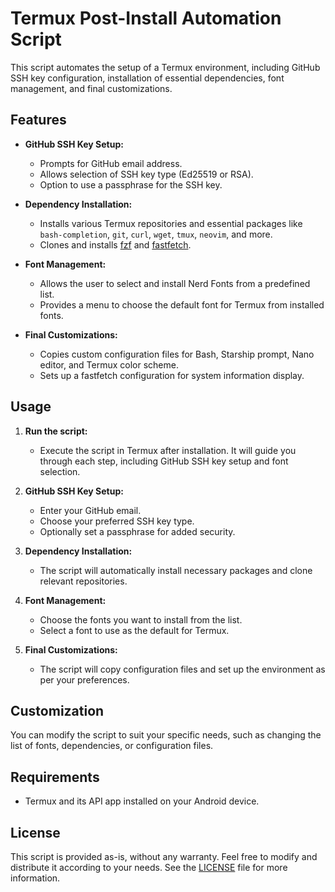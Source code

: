 # Termux Post-Install Automation Script

This script automates the setup of a Termux environment, including GitHub SSH key configuration, installation of essential dependencies, font management, and final customizations.

## Features

- **GitHub SSH Key Setup:**
  - Prompts for GitHub email address.
  - Allows selection of SSH key type (Ed25519 or RSA).
  - Option to use a passphrase for the SSH key.

- **Dependency Installation:**
  - Installs various Termux repositories and essential packages like `bash-completion`, `git`, `curl`, `wget`, `tmux`, `neovim`, and more.
  - Clones and installs [fzf](https://github.com/junegunn/fzf) and [fastfetch](https://github.com/fastfetch-cli/fastfetch).

- **Font Management:**
  - Allows the user to select and install Nerd Fonts from a predefined list.
  - Provides a menu to choose the default font for Termux from installed fonts.

- **Final Customizations:**
  - Copies custom configuration files for Bash, Starship prompt, Nano editor, and Termux color scheme.
  - Sets up a fastfetch configuration for system information display.

## Usage

1. **Run the script:**
   - Execute the script in Termux after installation. It will guide you through each step, including GitHub SSH key setup and font selection.

2. **GitHub SSH Key Setup:**
   - Enter your GitHub email.
   - Choose your preferred SSH key type.
   - Optionally set a passphrase for added security.

3. **Dependency Installation:**
   - The script will automatically install necessary packages and clone relevant repositories.

4. **Font Management:**
   - Choose the fonts you want to install from the list.
   - Select a font to use as the default for Termux.

5. **Final Customizations:**
   - The script will copy configuration files and set up the environment as per your preferences.

## Customization

You can modify the script to suit your specific needs, such as changing the list of fonts, dependencies, or configuration files.

## Requirements

- Termux and its API app installed on your Android device.

## License

This script is provided as-is, without any warranty. Feel free to modify and distribute it according to your needs. See the [LICENSE](../LICENSE) file for more information.
